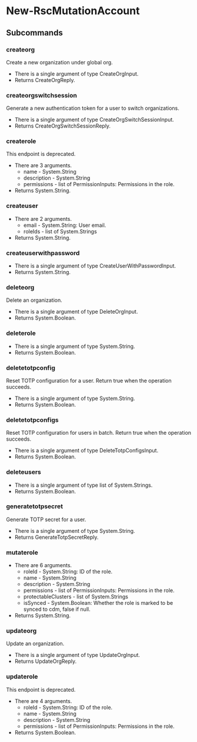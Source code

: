 # New-RscMutationAccount
## Subcommands
### createorg
Create a new organization under global org.

- There is a single argument of type CreateOrgInput.
- Returns CreateOrgReply.
### createorgswitchsession
Generate a new authentication token for a user to switch organizations.

- There is a single argument of type CreateOrgSwitchSessionInput.
- Returns CreateOrgSwitchSessionReply.
### createrole
This endpoint is deprecated.

- There are 3 arguments.
    - name - System.String
    - description - System.String
    - permissions - list of PermissionInputs: Permissions in the role.
- Returns System.String.
### createuser
- There are 2 arguments.
    - email - System.String: User email.
    - roleIds - list of System.Strings
- Returns System.String.
### createuserwithpassword
- There is a single argument of type CreateUserWithPasswordInput.
- Returns System.String.
### deleteorg
Delete an organization.

- There is a single argument of type DeleteOrgInput.
- Returns System.Boolean.
### deleterole
- There is a single argument of type System.String.
- Returns System.Boolean.
### deletetotpconfig
Reset TOTP configuration for a user. Return true when the operation succeeds.

- There is a single argument of type System.String.
- Returns System.Boolean.
### deletetotpconfigs
Reset TOTP configuration for users in batch. Return true when the operation succeeds.

- There is a single argument of type DeleteTotpConfigsInput.
- Returns System.Boolean.
### deleteusers
- There is a single argument of type list of System.Strings.
- Returns System.Boolean.
### generatetotpsecret
Generate TOTP secret for a user.

- There is a single argument of type System.String.
- Returns GenerateTotpSecretReply.
### mutaterole
- There are 6 arguments.
    - roleId - System.String: ID of the role.
    - name - System.String
    - description - System.String
    - permissions - list of PermissionInputs: Permissions in the role.
    - protectableClusters - list of System.Strings
    - isSynced - System.Boolean: Whether the role is marked to be synced to cdm, false if null.
- Returns System.String.
### updateorg
Update an organization.

- There is a single argument of type UpdateOrgInput.
- Returns UpdateOrgReply.
### updaterole
This endpoint is deprecated.

- There are 4 arguments.
    - roleId - System.String: ID of the role.
    - name - System.String
    - description - System.String
    - permissions - list of PermissionInputs: Permissions in the role.
- Returns System.Boolean.
